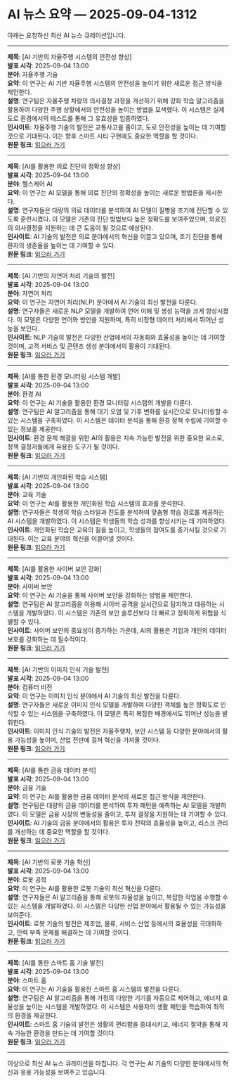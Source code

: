 # AI 뉴스 요약 — 2025-09-04-1312

아래는 요청하신 최신 AI 뉴스 큐레이션입니다.

---

**제목**: [AI 기반의 자율주행 시스템의 안전성 향상]  
**발표 시각**: 2025-09-04 13:00  
**분야**: 자율주행 기술  
**요약**: 이 연구는 AI 기반 자율주행 시스템의 안전성을 높이기 위한 새로운 접근 방식을 제안한다.  
**설명**: 연구팀은 자율주행 차량의 의사결정 과정을 개선하기 위해 강화 학습 알고리즘을 활용하여 다양한 주행 상황에서의 안전성을 높이는 방법을 모색했다. 이 시스템은 실제 도로 환경에서의 테스트를 통해 그 유효성을 입증하였다.  
**인사이트**: 자율주행 기술의 발전은 교통사고를 줄이고, 도로 안전성을 높이는 데 기여할 것으로 기대된다. 이는 향후 스마트 시티 구현에도 중요한 역할을 할 것이다.  
**원문 링크**: [읽으러 가기](https://arxiv.org/abs/2509.02650)  

---

**제목**: [AI를 활용한 의료 진단의 정확성 향상]  
**발표 시각**: 2025-09-04 13:00  
**분야**: 헬스케어 AI  
**요약**: 이 연구는 AI 모델을 통해 의료 진단의 정확성을 높이는 새로운 방법론을 제시한다.  
**설명**: 연구자들은 대량의 의료 데이터를 분석하여 AI 모델이 질병을 조기에 진단할 수 있도록 훈련시켰다. 이 모델은 기존의 진단 방법보다 높은 정확도를 보여주었으며, 의료진의 의사결정을 지원하는 데 큰 도움이 될 것으로 예상된다.  
**인사이트**: AI 기술의 발전은 의료 분야에서의 혁신을 이끌고 있으며, 조기 진단을 통해 환자의 생존율을 높이는 데 기여할 수 있다.  
**원문 링크**: [읽으러 가기](https://arxiv.org/abs/2509.02661)  

---

**제목**: [AI 기반의 자연어 처리 기술의 발전]  
**발표 시각**: 2025-09-04 13:00  
**분야**: 자연어 처리  
**요약**: 이 연구는 자연어 처리(NLP) 분야에서 AI 기술의 최신 발전을 다룬다.  
**설명**: 연구자들은 새로운 NLP 모델을 개발하여 언어 이해 및 생성 능력을 크게 향상시켰다. 이 모델은 다양한 언어와 방언을 지원하며, 특히 비정형 데이터 처리에서 뛰어난 성능을 보인다.  
**인사이트**: NLP 기술의 발전은 다양한 산업에서의 자동화와 효율성을 높이는 데 기여할 것이며, 고객 서비스 및 콘텐츠 생성 분야에서의 활용이 기대된다.  
**원문 링크**: [읽으러 가기](https://arxiv.org/abs/2509.02722)  

---

**제목**: [AI를 통한 환경 모니터링 시스템 개발]  
**발표 시각**: 2025-09-04 13:00  
**분야**: 환경 AI  
**요약**: 이 연구는 AI 기술을 활용한 환경 모니터링 시스템의 개발을 다룬다.  
**설명**: 연구팀은 AI 알고리즘을 통해 대기 오염 및 기후 변화를 실시간으로 모니터링할 수 있는 시스템을 구축하였다. 이 시스템은 데이터 분석을 통해 환경 정책 수립에 기여할 수 있는 정보를 제공한다.  
**인사이트**: 환경 문제 해결을 위한 AI의 활용은 지속 가능한 발전을 위한 중요한 요소로, 정책 결정자들에게 유용한 도구가 될 것이다.  
**원문 링크**: [읽으러 가기](https://arxiv.org/abs/2509.02751)  

---

**제목**: [AI 기반의 개인화된 학습 시스템]  
**발표 시각**: 2025-09-04 13:00  
**분야**: 교육 기술  
**요약**: 이 연구는 AI를 활용한 개인화된 학습 시스템의 효과를 분석한다.  
**설명**: 연구자들은 학생의 학습 스타일과 진도를 분석하여 맞춤형 학습 경로를 제공하는 AI 시스템을 개발하였다. 이 시스템은 학생들의 학습 성과를 향상시키는 데 기여하였다.  
**인사이트**: 개인화된 학습은 교육의 질을 높이고, 학생들의 참여도를 증가시킬 것으로 기대된다. 이는 교육 분야의 혁신을 이끌어낼 것이다.  
**원문 링크**: [읽으러 가기](https://arxiv.org/abs/2509.02754)  

---

**제목**: [AI를 활용한 사이버 보안 강화]  
**발표 시각**: 2025-09-04 13:00  
**분야**: 사이버 보안  
**요약**: 이 연구는 AI 기술을 통해 사이버 보안을 강화하는 방법을 제안한다.  
**설명**: 연구팀은 AI 알고리즘을 이용해 사이버 공격을 실시간으로 탐지하고 대응하는 시스템을 개발하였다. 이 시스템은 기존의 보안 솔루션보다 더 빠르고 정확하게 위협을 식별할 수 있다.  
**인사이트**: 사이버 보안의 중요성이 증가하는 가운데, AI의 활용은 기업과 개인의 데이터 보호를 강화하는 데 필수적이다.  
**원문 링크**: [읽으러 가기](https://arxiv.org/abs/2509.02761)  

---

**제목**: [AI 기반의 이미지 인식 기술 발전]  
**발표 시각**: 2025-09-04 13:00  
**분야**: 컴퓨터 비전  
**요약**: 이 연구는 이미지 인식 분야에서 AI 기술의 최신 발전을 다룬다.  
**설명**: 연구자들은 새로운 이미지 인식 모델을 개발하여 다양한 객체를 높은 정확도로 인식할 수 있는 시스템을 구축하였다. 이 모델은 특히 복잡한 배경에서도 뛰어난 성능을 발휘한다.  
**인사이트**: 이미지 인식 기술의 발전은 자율주행차, 보안 시스템 등 다양한 분야에서의 활용 가능성을 높이며, 산업 전반에 걸쳐 혁신을 가져올 것이다.  
**원문 링크**: [읽으러 가기](https://arxiv.org/abs/2509.02782)  

---

**제목**: [AI를 통한 금융 데이터 분석]  
**발표 시각**: 2025-09-04 13:00  
**분야**: 금융 기술  
**요약**: 이 연구는 AI를 활용한 금융 데이터 분석의 새로운 접근 방식을 제안한다.  
**설명**: 연구팀은 대량의 금융 데이터를 분석하여 투자 패턴을 예측하는 AI 모델을 개발하였다. 이 모델은 금융 시장의 변동성을 줄이고, 투자 결정을 지원하는 데 기여할 수 있다.  
**인사이트**: AI 기술의 금융 분야에서의 활용은 투자 전략의 효율성을 높이고, 리스크 관리를 개선하는 데 중요한 역할을 할 것이다.  
**원문 링크**: [읽으러 가기](https://arxiv.org/abs/2509.02794)  

---

**제목**: [AI 기반의 로봇 기술 혁신]  
**발표 시각**: 2025-09-04 13:00  
**분야**: 로봇 공학  
**요약**: 이 연구는 AI를 활용한 로봇 기술의 최신 혁신을 다룬다.  
**설명**: 연구자들은 AI 알고리즘을 통해 로봇의 자율성을 높이고, 복잡한 작업을 수행할 수 있는 시스템을 개발하였다. 이 시스템은 다양한 산업 분야에서 활용될 수 있는 가능성을 보여준다.  
**인사이트**: 로봇 기술의 발전은 제조업, 물류, 서비스 산업 등에서의 효율성을 극대화하고, 인력 부족 문제를 해결하는 데 기여할 것이다.  
**원문 링크**: [읽으러 가기](https://arxiv.org/abs/2509.03219)  

---

**제목**: [AI를 통한 스마트 홈 기술 발전]  
**발표 시각**: 2025-09-04 13:00  
**분야**: 스마트 홈  
**요약**: 이 연구는 AI 기술을 활용한 스마트 홈 시스템의 발전을 다룬다.  
**설명**: 연구팀은 AI 알고리즘을 통해 가정의 다양한 기기를 자동으로 제어하고, 에너지 효율성을 높이는 시스템을 개발하였다. 이 시스템은 사용자의 생활 패턴을 학습하여 최적의 환경을 제공한다.  
**인사이트**: 스마트 홈 기술의 발전은 생활의 편리함을 증대시키고, 에너지 절약을 통해 지속 가능한 환경을 만드는 데 기여할 것이다.  
**원문 링크**: [읽으러 가기](https://arxiv.org/abs/2509.03286)  

--- 

이상으로 최신 AI 뉴스 큐레이션을 마칩니다. 각 연구는 AI 기술의 다양한 분야에서의 혁신과 응용 가능성을 보여주고 있습니다.